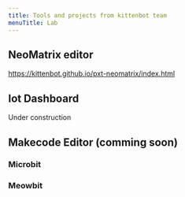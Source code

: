 ```yaml
---
title: Tools and projects from kittenbot team
menuTitle: Lab
---
```



## NeoMatrix editor

https://kittenbot.github.io/pxt-neomatrix/index.html

## Iot Dashboard

Under construction

## Makecode Editor (comming soon)

### Microbit

### Meowbit

